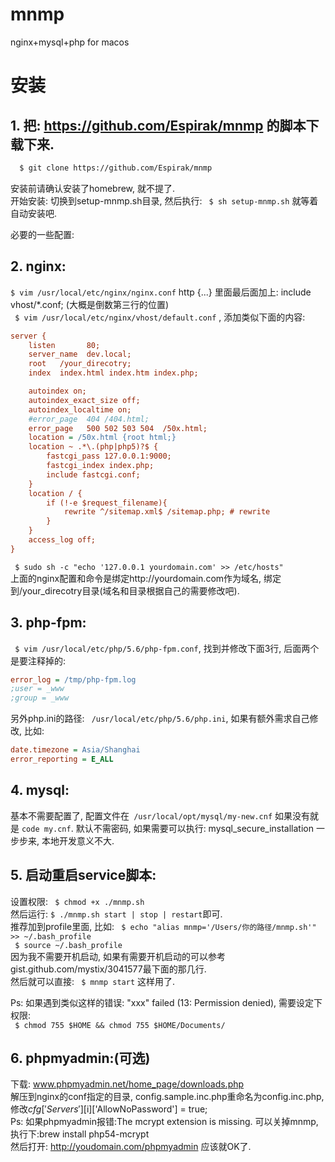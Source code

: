 # mnmp
nginx+mysql+php for macos

# 安装
## 1. 把: https://github.com/Espirak/mnmp 的脚本下载下来.

```bash
  $ git clone https://github.com/Espirak/mnmp
```
 安装前请确认安装了homebrew, 就不提了.  
 开始安装: 切换到setup-mnmp.sh目录, 然后执行: ``` $ sh setup-mnmp.sh``` 就等着自动安装吧.

必要的一些配置:

## 2. nginx:

``` $ vim /usr/local/etc/nginx/nginx.conf ```
http {...} 里面最后面加上:  include vhost/*.conf; (大概是倒数第三行的位置)  
``` $ vim /usr/local/etc/nginx/vhost/default.conf``` , 添加类似下面的内容:
```ini
server {
    listen       80;
    server_name  dev.local;
    root   /your_direcotry;
    index  index.html index.htm index.php;

    autoindex on;
    autoindex_exact_size off;
    autoindex_localtime on;
    #error_page  404 /404.html;
    error_page   500 502 503 504  /50x.html;
    location = /50x.html {root html;}
    location ~ .*\.(php|php5)?$ {
        fastcgi_pass 127.0.0.1:9000;
        fastcgi_index index.php;
        include fastcgi.conf;
    }
    location / {
        if (!-e $request_filename){
            rewrite ^/sitemap.xml$ /sitemap.php; # rewrite
        }
    }
    access_log off;
}
```
``` $ sudo sh -c "echo '127.0.0.1 yourdomain.com' >> /etc/hosts"```  
上面的nginx配置和命令是绑定http://yourdomain.com作为域名, 绑定到/your_direcotry目录(域名和目录根据自己的需要修改吧).

## 3. php-fpm:

``` $ vim /usr/local/etc/php/5.6/php-fpm.conf```, 找到并修改下面3行, 后面两个是要注释掉的:
```ini
error_log = /tmp/php-fpm.log
;user = _www
;group = _www
```
 另外php.ini的路径: ``` /usr/local/etc/php/5.6/php.ini```, 如果有额外需求自己修改, 比如:
```ini
date.timezone = Asia/Shanghai
error_reporting = E_ALL
```
## 4. mysql:

基本不需要配置了, 配置文件在``` /usr/local/opt/mysql/my-new.cnf``` 如果没有就是 ```code my.cnf```.
默认不需密码, 如果需要可以执行: mysql_secure_installation 一步步来, 本地开发意义不大.

## 5. 启动重启service脚本:

设置权限: ``` $ chmod +x ./mnmp.sh```  
然后运行: ``` $ ./mnmp.sh start | stop | restart ```即可.  
推荐加到profile里面, 比如: ``` $ echo "alias mnmp='/Users/你的路径/mnmp.sh'" >> ~/.bash_profile```  
``` $ source ~/.bash_profile```  
因为我不需要开机启动, 如果有需要开机启动的可以参考gist.github.com/mystix/3041577最下面的那几行.  
然后就可以直接: ``` $ mnmp start``` 这样用了.

Ps: 如果遇到类似这样的错误: "xxx" failed (13: Permission denied), 需要设定下权限:  
``` $ chmod 755 $HOME && chmod 755 $HOME/Documents/```

## 6. phpmyadmin:(可选)  

下载: www.phpmyadmin.net/home_page/downloads.php  
解压到nginx的conf指定的目录, config.sample.inc.php重命名为config.inc.php, 修改$cfg['Servers'][$i]['AllowNoPassword'] = true;  
Ps: 如果phpmyadmin报错:The mcrypt extension is missing. 可以关掉mnmp, 执行下:brew install php54-mcrypt  
然后打开: http://youdomain.com/phpmyadmin 应该就OK了.
